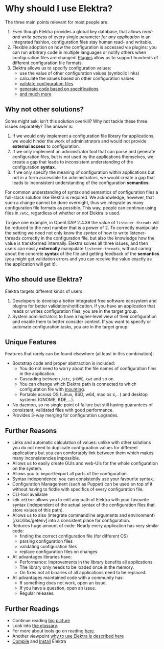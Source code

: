 # Why should I use Elektra? #

The three main points relevant for most people are:

1. Even though Elektra provides a global key database,
   that allows *read- and write access* of every single
   parameter *for any application* in an integrated fashion,
   configuration files stay human read- and writable.
2. Flexible adoption on how the configuration is accessed
   via plugins: you can run arbitrary code in multiple
   languages or notify others when configuration files
   are changed. [Plugins](/src/plugins) allow us to
   support hundreds of different configuration file
   formats.
3. Elektra allows us to specify configuration values:
   - use the value of other configuration values (symbolic links)
   - calculate the values based on other configuration values
   - [validate configuration files](/doc/tutorials/validation.md)
   - [generate code based on specifications](/src/tools/gen)
   - [and much more](/src/plugins/README.md)


## Why not other solutions? ##

Some might ask: isn't this solution overkill?
Why not tackle these three issues separately?
The answer is:

1. If we would only implement a configuration file library for
   applications, we would hinder the work of administrators and
   would not provide **external access** to configuration.
2. If we only implement an administrator tool that can parse
   and generate configuration files, but is not used by the
   applications themselves, we create a gap that leads to
   inconsistent understanding of the configuration **syntax**.
3. If we only specify the meaning of configuration within
   applications but not in a form accessible for administrators,
   we would create a gap that leads to inconsistent understanding
   of the configuration **semantics**.

For common understanding of syntax and semantics of configuration files
a full-stack solution like Elektra is required. We acknowledge, however,
that such a change cannot be done overnight, thus we integrate as many
configuration file formats as possible. This way, people can continue
using files in `/etc`, regardless of whether or not Elektra is used.


To give one example, in OpenLDAP 2.4.39 the value of `listener-threads`
will be reduced to the next number that is a power of 2. To correctly
manipulate the setting we need not only know the *syntax* of how to write
listener-threads correctly in the configuration file, but also the
knowledge how the value is transformed internally. Elektra solves all
three issues, and then users can easily **externally** manipulate
`listener-threads`, without caring about the concrete **syntax** of the
file and getting feedback of the **semantics** (you might get validation
errors and you can receive the value exactly as the application will get it).


## Who should use Elektra? ##

Elektra targets different kinds of users:

1. Developers to develop a better integrated free software ecosystem and
   plugins for better validation/notification.
   If you have an application that reads or writes configuration files,
   you are in the target group.
2. System administrators to have a higher-level view of their configuration
   and enable them to better consider context.
   If you want to specify or automate configuration tasks, you are in the
   target group.

## Unique Features ##

Features that rarely can be found elsewhere (at least in this combination):

- Bootstrap code and proper abstraction is included:
  - You do not need to worry about the file names of configuration files
    in the application.
  - Cascading between `/etc`, `$HOME`, `cwd` and so on.
  - You can change which Elektra path is connected to which configuration
    file with [mounting](/doc/help/elektra-mounting.md).
  - Portable across OS (Linux, BSD, w64, mac os x,.. ) and desktop systems (GNOME, KDE,...).
- No daemon, so no single point of failure but still having guarantees of consistent,
  validated files with good performance.
- Provides 3-way merging for configuration upgrades.

## Further Reasons ##

- Links and automatic calculation of values:
   unlike with other solutions you do not need to duplicate
   configuration values for different applications but
   you can comfortably link between them which makes
   many inconsistencies impossible.
- Allows us to easily create GUIs and web-UIs for the whole configuration
  on the system.
- Allows you to import/export all parts of the configuration.
- Syntax independence: you can consistently use your favourite syntax.
- Configuration Management (such as Puppet) can be used on top of it
  without having to fiddle with specifics of every configuration file.
- CLI-tool available
- `kdb editor` allows you to edit any path of Elektra with your favourite
  syntax (independent of the actual syntax of the configuration files
  that store values of this path).
- Allows us to also (integrate commandline arguments and environment)[/src/libs/getenv]
  into a consistent place for configuration.
- Reduces huge amount of code: Nearly every application has very similar code:
  - finding the correct configuration file (for different OS)
  - parsing configuration files
  - validating configuration files
  - replace configuration files on changes
- All advantages libraries have:
  - Performance: Improvements in the library benefits all applications.
  - The library only needs to be loaded once in the memory.
  - On fixes not all binaries of all applications need to be replaced.
- All advantages maintained code with a community has:
  - If something does not work, open an issue.
  - If you have a question, open an issue.
  - Regular releases.


## Further Readings ##


- Continue reading [big picture](BIGPICTURE.md)
- Look into [the glossary](/doc/help/elektra-glossary.md).
- For more about tools go on reading [here](/doc/help/kdb.md).
- Another viewpoint [why to use Elektra is described here](/doc/help/elektra-introduction.md)
- [Compile](COMPILE.md) and [Install](INSTALL.md) Elektra

